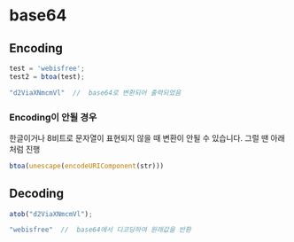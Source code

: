 # base64

## Encoding

```javascript
test = 'webisfree';
test2 = btoa(test);

"d2ViaXNmcmVl"  //  base64로 변환되어 출력되었음
```

### Encoding이 안될 경우

한글이거나 8비트로 문자열이 표현되지 않을 때 변환이 안될 수 있습니다. 그럴 땐 아래처럼 진행

```javascript
btoa(unescape(encodeURIComponent(str)))
```

## Decoding

```javascript
atob("d2ViaXNmcmVl");

"webisfree"  //  base64에서 디코딩하여 원래값을 반환
```

## 

